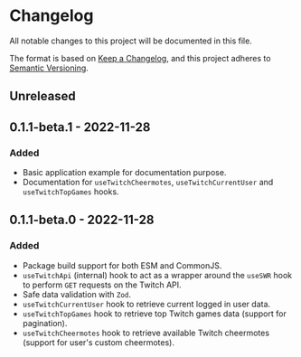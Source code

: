 # Changelog

All notable changes to this project will be documented in this file.

The format is based on [Keep a Changelog](https://keepachangelog.com/en/1.0.0/),
and this project adheres to [Semantic Versioning](https://semver.org/spec/v2.0.0.html).

## Unreleased

## 0.1.1-beta.1 - 2022-11-28
### Added
- Basic application example for documentation purpose.
- Documentation for `useTwitchCheermotes`, `useTwitchCurrentUser` and `useTwitchTopGames` hooks.

## 0.1.1-beta.0 - 2022-11-28
### Added
- Package build support for both ESM and CommonJS.
- `useTwitchApi` (internal) hook to act as a wrapper around the `useSWR` hook to perform `GET` requests on the Twitch API.
- Safe data validation with `Zod`.
- `useTwitchCurrentUser` hook to retrieve current logged in user data.
- `useTwitchTopGames` hook to retrieve top Twitch games data (support for pagination).
- `useTwitchCheermotes` hook to retrieve available Twitch cheermotes (support for user's custom cheermotes).

